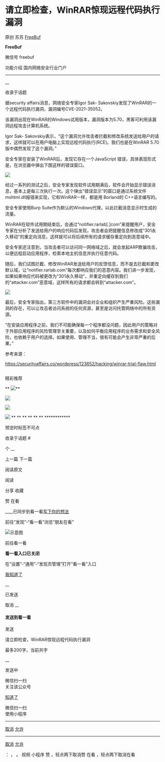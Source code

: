 #  请立即检查，WinRAR惊现远程代码执行漏洞

原创 苏苏  [ FreeBuf ](javascript:void\(0\);)

**FreeBuf** ![]()

微信号 freebuf

功能介绍 国内网络安全行业门户

____

__

收录于话题

据security affairs消息，网络安全专家Igor Sak-
Sakovskiy发现了WinRAR的一个远程代码执行漏洞，漏洞编号CVE-2021-35052。

该漏洞出现在WinRAR的Windows试用版本，漏洞版本为5.70，黑客可利用该漏洞远程攻击计算机系统。

Igor Sak-
Sakovskiy表示，“这个漏洞允许攻击者拦截和修改系统发送给用户的请求，这样就可以在用户电脑上实现远程代码执行(RCE)。我们也是在WinRAR
5.70 版中偶然发现了这个漏洞。”

安全专家在安装了WinRAR后，发现它存在一个JavaScript 错误，具体表现形式是，在浏览器中弹出下图这样的错误窗口。

![](https://raw.githubusercontent.com/tuchuang9/tc1/refs/heads/main/public/20211023182336.png)

经过一系列的测试之后，安全专家发现软件试用期满后，软件会开始显示错误消息，基本上是每三次执行一次。这个弹出“错误显示”的窗口是通过系统文件mshtml.dll报错来实现，它和WinRAR一样，都是用
Borland的 C++语言编写的。

安全专家使用Burp Suite作为默认的Windows代理，以此拦截消息显示时生成的流量。

WinRAR在软件试用期结束后，会通过“notifier.rarlab[.]com”来提醒用户，安全专家在分析了发送给用户的响应代码后发现，攻击者会把提醒信息修改成“301永久移动”的重定向消息，这样就可以将后续所有的请求缓存重定向到恶意域中。

安全专家还注意到，当攻击者可以访问同一网络域之后，就会发起ARP欺骗攻击，以便远程启动应用程序，检索本地主机信息并执行任意代码。

随后，我们试图拦截、修改WinRAR发送给用户的反馈信息，而不是去拦截和更改默认域，让“notifier.rarlab.com”每次都响应我们的恶意内容。我们进一步发现，如果如果响应代码被更改为“301永久移动”，并重定向缓存到我们的“attacker.com”恶意域，这样所有的请求都会转到“attacker.com”。

![](https://raw.githubusercontent.com/tuchuang9/tc1/refs/heads/main/public/20211023182343.png)

最后，安全专家指出，第三方软件中的漏洞会对企业和组织产生严重风险。这些漏洞的存在，可以让攻击者访问系统的任何资源，甚至是访问托管网络中的所有资源。

“在安装应用程序之前，我们不可能确保每一个程序都没问题，因此用户的策略对于外部应用程序的风险管理至关重要，以及如何平衡应用程序的业务需求和安全风险，也依赖于用户的选择。如果使用、管理不当，很有可能会产生非常严重的后果。”

参考来源：

https://securityaffairs.co/wordpress/123652/hacking/winrar-trial-flaw.html

![]()

  

精彩推荐

  
  
  
  
  
 **
**![](https://raw.githubusercontent.com/tuchuang9/tc1/refs/heads/main/public/20211023182344.png)****  

[![](https://raw.githubusercontent.com/tuchuang9/tc1/refs/heads/main/public/20211023182345.png)](https://mp.weixin.qq.com/s?__biz=Mzg2MTAwNzg1Ng==&mid=2247486647&idx=1&sn=13ae89f5104291b30864af54ff28ceda&scene=21#wechat_redirect)

[![](https://raw.githubusercontent.com/tuchuang9/tc1/refs/heads/main/public/20211023182346.png)](https://mp.weixin.qq.com/s?__biz=Mzg2MTAwNzg1Ng==&mid=2247486625&idx=1&sn=b68fcc53d322bb9a2e43d00a112ca40d&chksm=ce1cf63ef96b7f287356248af6a7c190268d07993c30b87488a27f8b1a6cb71f68be08ea4b78&scene=21#wechat_redirect)

[![](https://raw.githubusercontent.com/tuchuang9/tc1/refs/heads/main/public/20211023182347.png)](https://mp.weixin.qq.com/s?__biz=Mzg2MTAwNzg1Ng==&mid=2247486586&idx=1&sn=8fb235328402751e06c0578e05f3c905&scene=21#wechat_redirect)
** ** ** ** ** ** **![]()**************

预览时标签不可点

收录于话题 #

个 __

上一篇 下一篇

阅读原文

阅读

分享 收藏

赞 在看

____已同步到看一看[写下你的想法](javascript:;)

前往“发现”-“看一看”浏览“朋友在看”

![示意图](//res.wx.qq.com/mmbizwap/zh_CN/htmledition/images/pic/appmsg/pic_like_comment55871f.png)

前往看一看

**看一看入口已关闭**

在“设置”-“通用”-“发现页管理”打开“看一看”入口

[我知道了](javascript:;)

__

已发送

取消 __

####  发送到看一看

发送

请立即检查，WinRAR惊现远程代码执行漏洞

最多200字，当前共字

__

发送中

微信扫一扫  
关注该公众号

[知道了](javascript:;)

微信扫一扫  
使用小程序

****

[取消](javascript:void\(0\);) [允许](javascript:void\(0\);)

****

[取消](javascript:void\(0\);) [允许](javascript:void\(0\);)

： ， 。 视频 小程序 赞 ，轻点两下取消赞 在看 ，轻点两下取消在看

